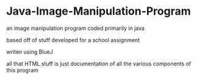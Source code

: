# Java-Image-Manipulation-Program
an image manipulation program coded primarily in java

based off of stuff developed for a school assignment

writen using BlueJ

all that HTML stuff is just documentation of all the various components of this program


